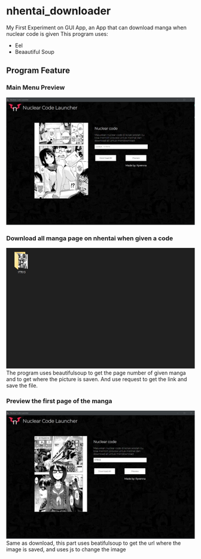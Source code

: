 # nhentai_downloader
My First Experiment on GUI App, an App that can download manga when nuclear code is given
This program uses:
- Eel
- Beaautiful Soup
## Program Feature
### Main Menu Preview
![alt text](pictures/main.jpg?raw=true)  
### Download all manga page on nhentai when given a code
![alt text](pictures/download.jpg?raw=true)  
The program uses beautifulsoup to get the page number of given manga and to get where the picture is saven. And use request to get the link and save the file.
### Preview the first page of the manga
![alt text](pictures/preview.jpg?raw=true)  
Same as download, this part uses beatifulsoup to get the url where the image is saved, and uses js to change the image
